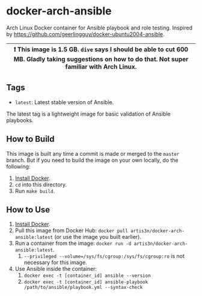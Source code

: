 # docker-arch-ansible

Arch Linux Docker container for Ansible playbook and role testing.
Inspired by <https://github.com/geerlingguy/docker-ubuntu2004-ansible>.

| :exclamation: This image is 1.5 GB. `dive` says I should be able to cut 600 MB. Gladly taking suggestions on how to do that. Not super familiar with Arch Linux. |
| ----- |

## Tags

- `latest`: Latest stable version of Ansible.

The latest tag is a lightweight image for basic validation of Ansible playbooks.

## How to Build

This image is built any time a commit is made or merged to the `master` branch.
But if you need to build the image on your own locally, do the following:

  1. [Install Docker](https://docs.docker.com/install/).
  2. `cd` into this directory.
  3. Run `make build`.

## How to Use

1. [Install Docker](https://docs.docker.com/engine/installation/).
2. Pull this image from Docker Hub: `docker pull artis3n/docker-arch-ansible:latest` (or use the image you built earlier).
3. Run a container from the image: `docker run -d artis3n/docker-arch-ansible:latest`.
   1. `--privileged --volume=/sys/fs/cgroup:/sys/fs/cgroup:ro` is not necessary for this image.
4. Use Ansible inside the container:
   1. `docker exec -t [container_id] ansible --version`
   2. `docker exec -t [container_id] ansible-playbook /path/to/ansible/playbook.yml --syntax-check`
